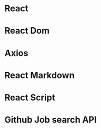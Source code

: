<!-- github job search web app  -->

# React 
# React Dom
# Axios
# React Markdown
# React Script
# Github Job search API
